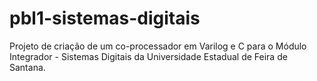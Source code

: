 # pbl1-sistemas-digitais
Projeto de criação de um co-processador em Varilog e C para o Módulo Integrador - Sistemas Digitais da Universidade Estadual de Feira de Santana.
